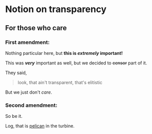 # Notion on transparency

## For those who care

### First amendment:

Nothing particular here, but
**this is _extremely_ important!**

This was ***very*** important as well,
but we decided to ~~censor~~ part of it.

They said,
>look, that ain't transparent,
>that's elitistic

But we just don't _care_.

### Second amendment:

So be it.

Log, that is [pelican](laskarit/viikko1/gitlog.txt) in the turbine.
